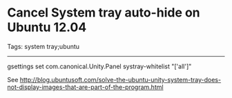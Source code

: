 # Cancel System tray auto-hide on Ubuntu 12.04
Tags: system tray;ubuntu

------

gsettings set com.canonical.Unity.Panel systray-whitelist "['all']"

 

See http://blog.ubuntusoft.com/solve-the-ubuntu-unity-system-tray-does-not-display-images-that-are-part-of-the-program.html